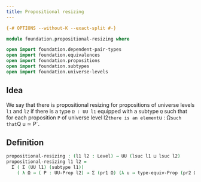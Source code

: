 ```yaml
---
title: Propositional resizing
---
```


```agda
{-# OPTIONS --without-K --exact-split #-}

module foundation.propositional-resizing where

open import foundation.dependent-pair-types
open import foundation.equivalences
open import foundation.propositions
open import foundation.subtypes
open import foundation.universe-levels
```

## Idea

We say that there is propositional resizing for propositions of universe levels `l1` and `l2` if there is a type `Ω : UU l1` equipped with a subtype `Q` such that for each proposition `P` of universe level l2` there is an element `u : Ω` such that `Q u ≃ P`.

## Definition

```agda
propositional-resizing : (l1 l2 : Level) → UU (lsuc l1 ⊔ lsuc l2)
propositional-resizing l1 l2 =
  Σ ( Σ (UU l1) (subtype l1))
    ( λ Ω → ( P : UU-Prop l2) → Σ (pr1 Ω) (λ u → type-equiv-Prop (pr2 Ω u) P))
```
